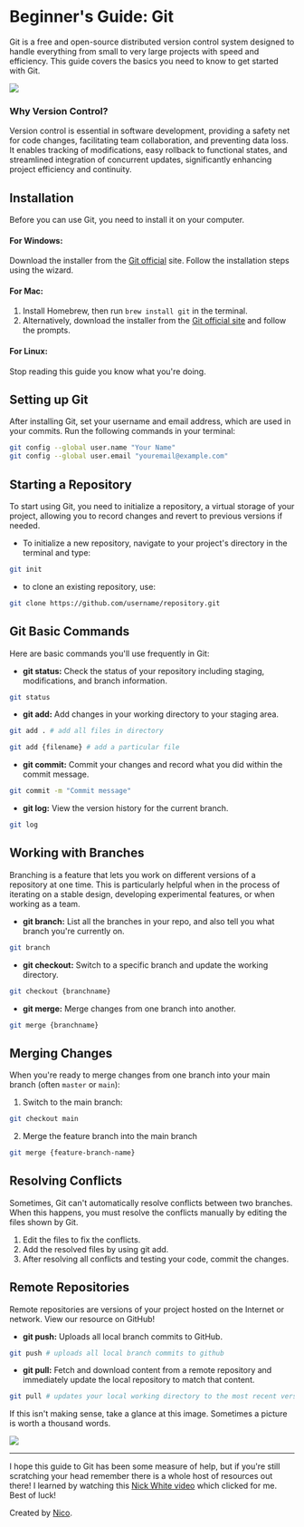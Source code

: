 # Beginner's Guide: Git
Git is a free and open-source distributed version control system designed to handle everything from small to very large projects with speed and efficiency. This guide covers the basics you need to know to get started with Git.

<img src="https://www.miximum.fr/wp-content/uploads/2013/07/git_workflow.png">

### Why Version Control?
Version control is essential in software development, providing a safety net for code changes, facilitating team collaboration, and preventing data loss. It enables tracking of modifications, easy rollback to functional states, and streamlined integration of concurrent updates, significantly enhancing project efficiency and continuity.

## Installation
Before you can use Git, you need to install it on your computer.

#### For Windows:
Download the installer from the [Git official](https://git-scm.com/) site.
Follow the installation steps using the wizard.
#### For Mac:
1. Install Homebrew, then run `brew install git` in the terminal.
2. Alternatively, download the installer from the [Git official site](https://git-scm.com/) and follow the prompts.
#### For Linux:
Stop reading this guide you know what you're doing.

## Setting up Git
After installing Git, set your username and email address, which are used in your commits. Run the following commands in your terminal:

```bash
git config --global user.name "Your Name"
git config --global user.email "youremail@example.com"
```

## Starting a Repository
To start using Git, you need to initialize a repository, a virtual storage of your project, allowing you to record changes and revert to previous versions if needed.

* To initialize a new repository, navigate to your project's directory in the terminal and type:
```bash
git init
```
* to clone an existing repository, use:
```bash
git clone https://github.com/username/repository.git
```

## Git Basic Commands
Here are basic commands you'll use frequently in Git:
* **git status:** Check the status of your repository including staging, modifications, and branch information.
```bash
git status
```
* **git add:** Add changes in your working directory to your staging area.
```bash
git add . # add all files in directory
```
```bash
git add {filename} # add a particular file
```
* **git commit:** Commit your changes and record what you did within the commit message.
```bash
git commit -m "Commit message"
```
* **git log:** View the version history for the current branch.
```bash
git log
```

## Working with Branches
Branching is a feature that lets you work on different versions of a repository at one time. This is particularly helpful when in the process of iterating on a stable design, developing experimental features, or when working as a team.
* **git branch:** List all the branches in your repo, and also tell you what branch you're currently on.
```bash
git branch
```
* **git checkout:** Switch to a specific branch and update the working directory.
```bash
git checkout {branchname}
```
* **git merge:** Merge changes from one branch into another.
```bash
git merge {branchname}
```

## Merging Changes
When you're ready to merge changes from one branch into your main branch (often `master` or `main`):

1. Switch to the main branch:
```bash
git checkout main
```

2. Merge the feature branch into the main branch
```bash
git merge {feature-branch-name}
```

## Resolving Conflicts
Sometimes, Git can't automatically resolve conflicts between two branches. When this happens, you must resolve the conflicts manually by editing the files shown by Git.

1. Edit the files to fix the conflicts.
2. Add the resolved files by using git add.
3. After resolving all conflicts and testing your code, commit the changes.

## Remote Repositories
Remote repositories are versions of your project hosted on the Internet or network. View our resource on GitHub!
* **git push:** Uploads all local branch commits to GitHub.
```bash
git push # uploads all local branch commits to github
```
* **git pull:** Fetch and download content from a remote repository and immediately update the local repository to match that content.
```bash
git pull # updates your local working directory to the most recent version on github
```

If this isn't making sense, take a glance at this image. Sometimes a picture is worth a thousand words.

<img src=https://pbs.twimg.com/media/FjJ62xKXkAYfFjt.jpg>


---
I hope this guide to Git has been some measure of help, but if you're still scratching your head remember there is a whole host of resources out there! I learned by watching this [Nick White video](https://www.youtube.com/watch?v=mJ-qvsxPHpY) which clicked for me. Best of luck!

Created by [Nico](https://github.com/nico-himself). 